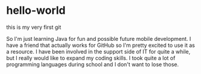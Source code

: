 # hello-world
this is my very first git


So I'm just learning Java for fun and possible future mobile development. I have a friend that actually works for GitHub so I'm pretty excited to use it as a resource. I have been involved in the support side of IT for quite a while, but I really would like to expand my coding skills. I took quite a lot of programming languages during school and I don't want to lose those.
